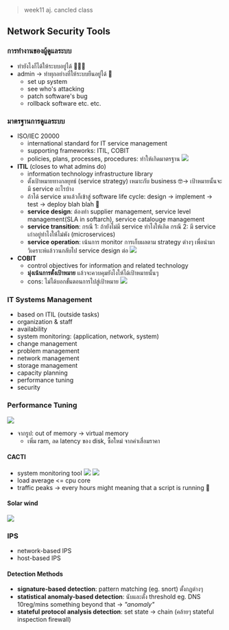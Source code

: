 > week11 aj. cancled class

## Network Security Tools

### การทำงานของผู้ดูแลระบบ
- ทำยังไงก็ได้ให้ระบบอยู่ได้ 🤷🏻‍♂️
- admin -> ทำทุกอย่างที่ให้ระบบยืนอยู่ได้ 🤯
	- set up system
	- see who's attacking
	- patch software's bug
	- rollback software etc. etc.

### มาตรฐานการดูแลระบบ
- ISO/IEC 20000
	- international standard for IT service management
	- supporting frameworks: ITIL, COBIT
	- policies, plans, processes, procedures: ทำให้เกิดมาตรฐาน
![](https://media.discordapp.net/attachments/1014398974649708624/1090470793231749141/image.png?width=1008&height=685)
- **ITIL** (closes to what admins do)
	- information technology infrastructure library
	- ตั้งเป้าหมายทางกลยุทธ์ (service strategy) เหมาะกับ business 🤓-> เป้าหมายนั้นจะมี service อะไรบ้าง
	- ถ้าได้ service มาแล้วก็เข้าสู่ software life cycle: design -> implement -> test -> deploy blah blah 🥱
	- **service design**: ต้องทำ supplier management, service level management(SLA in softarch), service catalouge management
	- **service transition**: กรณี 1: ถ้ายังไม่มี service ทำไงให้เกิด กรณี 2: มี service เก่าอยู่ทำไงให้ไม่พัง (microservices)
	- **service operation**: เน้นการ monitor การเก็บผลตาม strategy ต่างๆ เพื่อนำมาวิเคราะห์แล้ววนกลับไป service design ต่อ
![](https://media.discordapp.net/attachments/1014398974649708624/1090468399571812414/image.png?width=984&height=685)
- **COBIT**
	- control objectives for information and related technology
	- **มุ่งเน้นการตั้งเป้าหมาย** แล้วจะควบคุมยังไงให้ได้เป้าหมายนั้นๆ
	- cons: ไม่ได้บอกขั้นตอนการไปสู่เป้าหมาย
![](https://media.discordapp.net/attachments/1014398974649708624/1090468741340467270/image.png?width=980&height=685)

### IT Systems Management
- based on ITIL (outside tasks)
- organization & staff
- availability
- system monitoring: (application, network, system)
- change management
- problem management
- network management
- storage management
- capacity planning
- performance tuning
- security

### Performance Tuning
![](https://media.discordapp.net/attachments/1014398974649708624/1090478429683580959/image.png?width=1090&height=685)
- จากรูป: out of memory -> virtual memory
	- เพิ่ม ram, ลด latency ของ disk, ซื้อใหม่ จากค่าเสื่อมราคา

#### CACTI
- system monitoring tool
![](https://media.discordapp.net/attachments/1014398974649708624/1090481605434429532/image.png?width=1000&height=685)
![](https://media.discordapp.net/attachments/1014398974649708624/1090482838840815636/image.png?width=934&height=685)
- load average <= cpu core
- traffic peaks -> every hours might meaning that a script is running 👀

#### Solar wind
![](https://media.discordapp.net/attachments/1014398974649708624/1090484046037000192/image.png?width=761&height=685)


### IPS
- network-based IPS
- host-based IPS
#### Detection Methods
- **signature-based detection**: pattern matching (eg. snort) ตั้งกฏต่างๆ
- **statistical anomaly-based detection**: นับและตั้ง threshold eg. DNS 10reg/mins something beyond that -> _"anomaly"_
- **stateful protocol analysis detection**:  set state -> chain (คล้ายๆ stateful inspection firewall)